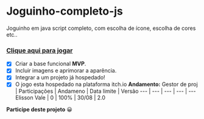 # Joguinho-completo-js
 Joguinho em java script completo, com escolha de ícone, escolha de cores etc..
 ### [Clique aqui para jogar](https://elissonlimavale.github.io/Joguinho-completo-js/index.html)
- [x] Criar a base funcional **MVP**.
- [x] Incluir imagens e aprimorar a aparência.
- [x] Integrar a um projeto já hospedado!
- [x] O jogo esta hospedado na plataforma itch.io
**Andamento:**
Gestor de proj | Participações | Andameno | Data limite | Versão
--- | --- | --- | --- | ---
Elisson Vale | 0 | 100% | 30/08 | 2.0

**Participe deste projeto** :grinning:
